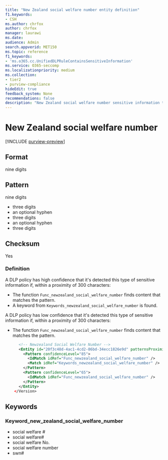 ```yaml
---
title: "New Zealand social welfare number entity definition"
f1.keywords:
- CSH
ms.author: chrfox
author: chrfox
manager: laurawi
ms.date:
audience: Admin
search.appverid: MET150
ms.topic: reference
f1_keywords:
- 'ms.o365.cc.UnifiedDLPRuleContainsSensitiveInformation'
ms.service: O365-seccomp
ms.localizationpriority: medium
ms.collection:
- tier2
- purview-compliance
hideEdit: true
feedback_system: None
recommendations: false
description: "New Zealand social welfare number sensitive information type entity definition."
---
```


# New Zealand social welfare number

[!INCLUDE [purview-preview](../includes/purview-preview.md)]

## Format

nine digits

## Pattern

nine digits

- three digits
- an optional hyphen
- three digits
- an optional hyphen
- three digits

## Checksum

Yes

### Definition

A DLP policy has high confidence that it's detected this type of sensitive information if, within a proximity of 300 characters:

- The function `Func_newzealand_social_welfare_number` finds content that matches the pattern.
- A keyword from `Keywords_newzealand_social_welfare_number` is found.

A DLP policy has low confidence that it's detected this type of sensitive information if, within a proximity of 300 characters:

- The function `Func_newzealand_social_welfare_number` finds content that matches the pattern.

```xml
      <!-- Newzealand Social Welfare Number -->
      <Entity id="20f3c48d-4ac1-4cd2-86bd-34ecc1826e9d" patternsProximity="300" recommendedConfidence="85">
        <Pattern confidenceLevel="85">
          <IdMatch idRef="Func_newzealand_social_welfare_number" />
          <Match idRef="Keywords_newzealand_social_welfare_number" />
        </Pattern>
        <Pattern confidenceLevel="65">
          <IdMatch idRef="Func_newzealand_social_welfare_number" />
        </Pattern>
      </Entity>
    </Version>
```

## Keywords

### Keyword_new_zealand_social_welfare_number

- social welfare #
- social welfare#
- social welfare No.
- social welfare number
- swn#
